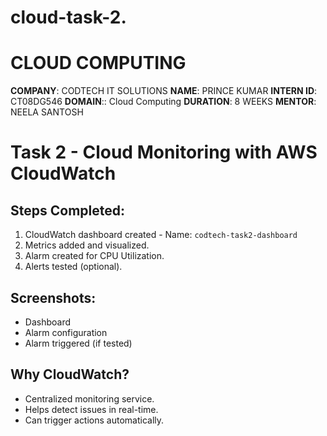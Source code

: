 # cloud-task-2.
# CLOUD COMPUTING 
**COMPANY**: CODTECH IT SOLUTIONS
**NAME**: PRINCE KUMAR 
**INTERN ID**: CT08DG546
**DOMAIN**:: Cloud Computing
**DURATION**: 8 WEEKS
**MENTOR**: NEELA SANTOSH

# Task 2 - Cloud Monitoring with AWS CloudWatch

## Steps Completed:
1. CloudWatch dashboard created - Name: `codtech-task2-dashboard`
2. Metrics added and visualized.
3. Alarm created for CPU Utilization.
4. Alerts tested (optional).

## Screenshots:
- Dashboard
- Alarm configuration
- Alarm triggered (if tested)

## Why CloudWatch?
- Centralized monitoring service.
- Helps detect issues in real-time.
- Can trigger actions automatically.


